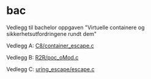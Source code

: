 # bac
Vedlegg til bachelor oppgaven "Virtuelle containere og sikkerhetsutfordringene rundt dem"

Vedlegg A: [C8/container_escape.c](C8/container_escape.c)

Vedlegg B: [R2R/poc_oMod.c](R2R/poc_oMod.c)

Vedlegg C: [uring_escape/escape.c](uring_escape/escape.c)
